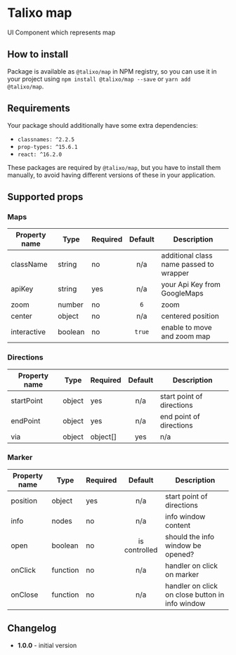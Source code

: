 # Talixo map

UI Component which represents map

## How to install

Package is available as `@talixo/map` in NPM registry, so you can use it in your project
using `npm install @talixo/map --save` or `yarn add @talixo/map`.

## Requirements

Your package should additionally have some extra dependencies:

- `classnames: ^2.2.5`
- `prop-types: ^15.6.1`
- `react: ^16.2.0`

These packages are required by `@talixo/map`, but you have to install them manually,
to avoid having different versions of these in your application.

## Supported props

### Maps

Property name | Type      | Required | Default | Description
--------------|-----------|----------|:-------:|----------------------------------------
className     | string    | no       | n/a     | additional class name passed to wrapper
apiKey        | string    | yes      | n/a     | your Api Key from GoogleMaps
zoom          | number    | no       | `6`     | zoom
center        | object    | no       | n/a     | centered position
interactive   | boolean   | no       | `true`  | enable to move and zoom map

### Directions

Property name | Type            | Required | Default | Description
--------------|-----------------|----------|:-------:|------------------------------------------------
startPoint    | object          | yes      | n/a     | start point of directions
endPoint      | object          | yes      | n/a     | end point of directions
via           | object|object[] | yes      | n/a     | either single waypoint or list of waypoints

### Marker

Property name | Type      | Required | Default       | Description
--------------|-----------|----------|:-------------:|------------------------------------------------
position      | object    | yes      | n/a           | start point of directions
info          | nodes     | no       | n/a           | info window content
open          | boolean   | no       | is controlled | should the info window be opened?
onClick       | function  | no       | n/a           | handler on click on marker
onClose       | function  | no       | n/a           | handler on click on close button in info window

## Changelog

- **1.0.0** - initial version
